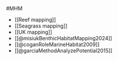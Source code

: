 #MHM

- [[Reef mapping]]
- [[Seagrass mapping]]
- [[UK mapping]]
- [[@misiukBenthicHabitatMapping2024]]
- [[@coganRoleMarineHabitat2009]]
- [[@garciaMethodAnalyzePotential2015]]
